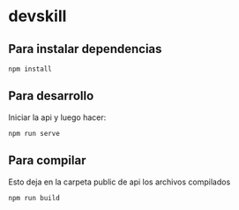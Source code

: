# devskill

## Para instalar dependencias
```
npm install
```

## Para desarrollo
Iniciar la api y luego hacer:
```
npm run serve
```

## Para compilar 
Esto deja en la carpeta public de api los archivos compilados
```
npm run build
```
